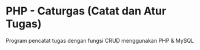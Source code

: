 # PHP - Caturgas (Catat dan Atur Tugas)
Program pencatat tugas dengan fungsi CRUD menggunakan PHP & MySQL
